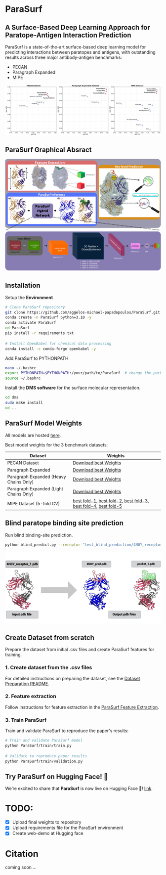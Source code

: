 # **ParaSurf**
## **A Surface-Based Deep Learning Approach for Paratope-Antigen Interaction Prediction**

ParaSurf is a state-of-the-art surface-based deep learning model for predicting interactions between paratopes and antigens, with outstanding results across three major antibody-antigen benchmarks:

* PECAN 
* Paragraph Expanded
* MIPE

![Alt text](images/results.jpg)


## **ParaSurf Graphical Absract**
![Alt text](images/ParaSurf.jpg)
![Alt text](images/model%20architecture.jpg)


## Installation

Setup the **Environment**
```bash
# Clone ParaSurf repository
git clone https://github.com/aggelos-michael-papadopoulos/ParaSurf.git 
conda create -n ParaSurf python=3.10 -y
conda activate ParaSurf
cd ParaSurf
pip install -r requirements.txt

# Install OpenBabel for chemical data processing
conda install -c conda-forge openbabel -y
```

Add ParaSurf to PYTHONPATH
```bash
nano ~/.bashrc  
export PYTHONPATH=$PYTHONPATH:/your/path/to/ParaSurf  # change the path to yours
source ~/.bashrc  
```
Install the **DMS software** for the surface molecular representation.
```bash
cd dms
sudo make install
cd ..
```

## **ParaSurf Model Weights**

All models are hosted [here](https://drive.google.com/drive/folders/1Kpehru9SnWsl7_Wq93WuI_o7f8wrPgpI?usp=drive_link).

Best model weights for the 3 benchmark datasets:


| Dataset                                | Weights                                                                                                                                                                                                                                                                                                                                                                                                                                                                                             |
|----------------------------------------|-----------------------------------------------------------------------------------------------------------------------------------------------------------------------------------------------------------------------------------------------------------------------------------------------------------------------------------------------------------------------------------------------------------------------------------------------------------------------------------------------------|
| PECAN Dataset                          | [Download best Weights](https://drive.google.com/uc?export=download&id=1vZGH-T6K5_ShVma3dwLkLdkoivs09rSP)                                                                                                                                                                                                                                                                                                                                                                                           |
| Paragraph Expanded                     | [Download best Weights](https://drive.google.com/uc?export=download&id=1nd3npYK303e8owDBvW8Ygd5m9SD1puhR)                                                                                                                                                                                                                                                                                                                                                                                           |
| Paragraph Expanded (Heavy Chains Only) | [Download best Weights](https://drive.google.com/uc?export=download&id=16LA99tPYP7vkKpc-ycn98esEUhXUDc-n)                                                                                                                                                                                                                                                                                                                                                                                           |
| Paragraph Expanded (Light Chains Only) | [Download best Weights](https://drive.google.com/uc?export=download&id=1mEBLPKi1sny-inr1ogdYWoo44XgbH8db)                                                                                                                                                                                                                                                                                                                                                                                           |
| MIPE Dataset (5-fold CV)               | [best fold-1](https://drive.google.com/uc?export=download&id=1vIg9m557yiQdYsDelbR39Ch2QTKeLJp5), [best fold-2](https://drive.google.com/uc?export=download&id=1wU--r9sMxdF32nmdp3x9N1Ah8UriZVVD), [best fold-3](https://drive.google.com/uc?export=download&id=1LeATakZ-fxIaovQ8wydZbBNfSkbTsub7), [best fold-4](https://drive.google.com/uc?export=download&id=1dj482apCA09sBw2OUQrNR3PVBLEU9okp), [best fold-5](https://drive.google.com/uc?export=download&id=1Ai0VnytiUNUJsJ5ifKuBv4nkiz35iI6M) |


## **Blind paratope binding site prediction**
Run blind binding-site prediction.

```bash
python blind_predict.py --receptor "test_blind_prediction/4N0Y_receptor_1.pdb" --model_weights "path/to/model_weights"
```
![Alt text](images/pred_example.png)


## Create Dataset from scratch
Prepare the dataset from initial .csv files and create ParaSurf features for training.

### 1. Create dataset from the .csv files
For detailed instructions on preparing the dataset, see the [Dataset Preparation README](ParaSurf/create_datasets_from_csv/README.md).

### 2. Feature extraction
Follow instructions for feature extraction in the [ParaSurf Feature Extraction](ParaSurf/preprocess/README.md).

### 3. Train ParaSurf
Train and validate ParaSurf to reproduce the paper's results:
```bash
# Train and validate ParaSurf model
python ParaSurf/train/train.py

# Validate to reproduce paper results
python ParaSurf/train/validation.py
```

## **Try ParaSurf on Hugging Face!** 🤗


We’re excited to share that **ParaSurf** is now live on Hugging Face 🤗!  [link](https://huggingface.co/spaces/angepapa/ParaSurf).

# TODO:
- [x] Upload final weights to repository
- [x] Upload requirements file for the ParaSurf environment
- [x] Create web-demo at Hugging face

# Citation
coming soon ...
